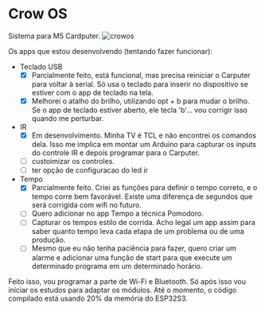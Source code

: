 # Crow OS
Sistema para M5 Cardputer.
![crowos](https://github.com/JonasLacerda/crowos/assets/65193517/ee262874-0888-4b85-a8d9-d1258c3f7bbb)

Os apps que estou desenvolvendo (tentando fazer funcionar):
- Teclado USB
  - [x] Parcialmente feito, está funcional, mas precisa reiniciar o Carputer para voltar à serial. Só usa o teclado para inserir no dispositivo se estiver com o app de teclado na tela.
  - [x] Melhorei o atalho do brilho, utilizando opt + b para mudar o brilho. Se o app de teclado estiver aberto, ele tecla 'b'... vou corrigir isso quando me perturbar.
- IR
  - [x] Em desenvolvimento. Minha TV é TCL e não encontrei os comandos dela. Isso me implica em montar um Arduino para capturar os inputs do controle IR e depois programar para o Carputer.
  - [ ] custoimizar os controles.
  - [ ] ter opção de configuracao do led ir
- Tempo
  - [x] Parcialmente feito. Criei as funções para definir o tempo correto, e o tempo corre bem favorável. Existe uma diferença de segundos que será corrigida com wifi no futuro.
  - [ ] Quero adicionar no app Tempo a técnica Pomodoro.
  - [ ] Capturar os tempos estilo de corrida. Acho legal um app assim para saber quanto tempo leva cada etapa de um problema ou de uma produção.
  - [ ] Mesmo que eu não tenha paciência para fazer, quero criar um alarme e adicionar uma função de start para que execute um determinado programa em um determinado horário.

Feito isso, vou programar a parte de Wi-Fi e Bluetooth. Só após isso vou iniciar os estudos para adaptar os módulos. Até o momento, o código compilado está usando 20% da memória do ESP32S3.
